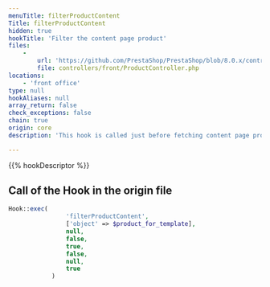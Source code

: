 ```yaml
---
menuTitle: filterProductContent
Title: filterProductContent
hidden: true
hookTitle: 'Filter the content page product'
files:
    -
        url: 'https://github.com/PrestaShop/PrestaShop/blob/8.0.x/controllers/front/ProductController.php'
        file: controllers/front/ProductController.php
locations:
    - 'front office'
type: null
hookAliases: null
array_return: false
check_exceptions: false
chain: true
origin: core
description: 'This hook is called just before fetching content page product'

---
```


{{% hookDescriptor %}}

## Call of the Hook in the origin file

```php
Hook::exec(
                'filterProductContent',
                ['object' => $product_for_template],
                null,
                false,
                true,
                false,
                null,
                true
            )
```
